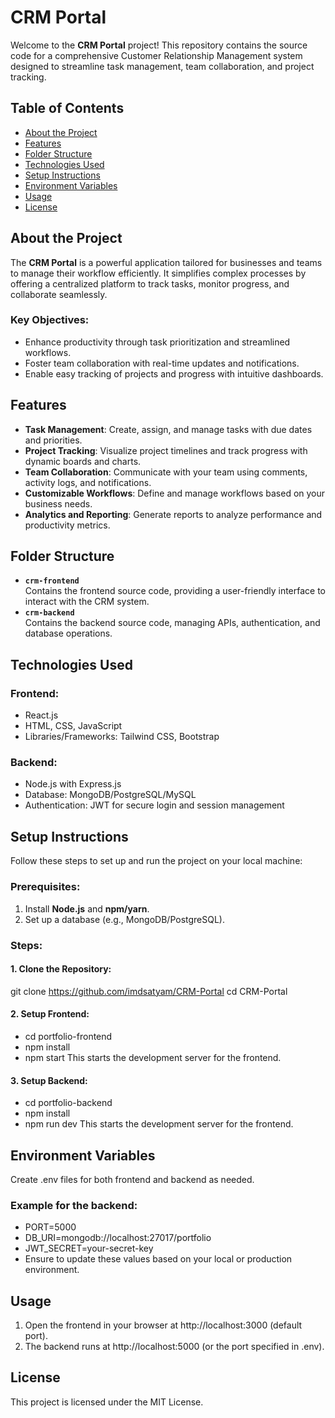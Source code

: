 # CRM Portal
Welcome to the **CRM Portal** project! This repository contains the source code for a comprehensive Customer Relationship Management system designed to streamline task management, team collaboration, and project tracking.

## Table of Contents
- [About the Project](#about-the-project)
- [Features](#features)
- [Folder Structure](#folder-structure)
- [Technologies Used](#technologies-used)
- [Setup Instructions](#setup-instructions)
- [Environment Variables](#environment-variables)
- [Usage](#usage)
- [License](#license)

## About the Project
The **CRM Portal** is a powerful application tailored for businesses and teams to manage their workflow efficiently. It simplifies complex processes by offering a centralized platform to track tasks, monitor progress, and collaborate seamlessly. 

### Key Objectives:
- Enhance productivity through task prioritization and streamlined workflows.
- Foster team collaboration with real-time updates and notifications.
- Enable easy tracking of projects and progress with intuitive dashboards.

## Features
- **Task Management**: Create, assign, and manage tasks with due dates and priorities.
- **Project Tracking**: Visualize project timelines and track progress with dynamic boards and charts.
- **Team Collaboration**: Communicate with your team using comments, activity logs, and notifications.
- **Customizable Workflows**: Define and manage workflows based on your business needs.
- **Analytics and Reporting**: Generate reports to analyze performance and productivity metrics.

## Folder Structure
- **`crm-frontend`**  
  Contains the frontend source code, providing a user-friendly interface to interact with the CRM system.
- **`crm-backend`**  
  Contains the backend source code, managing APIs, authentication, and database operations.

## Technologies Used
### Frontend:
- React.js
- HTML, CSS, JavaScript
- Libraries/Frameworks: Tailwind CSS, Bootstrap

### Backend:
- Node.js with Express.js
- Database: MongoDB/PostgreSQL/MySQL
- Authentication: JWT for secure login and session management

## Setup Instructions
Follow these steps to set up and run the project on your local machine:

### Prerequisites:
1. Install **Node.js** and **npm/yarn**.
2. Set up a database (e.g., MongoDB/PostgreSQL).

### Steps:
#### 1. Clone the Repository:
git clone https://github.com/imdsatyam/CRM-Portal
cd CRM-Portal

#### 2. Setup Frontend:

- cd portfolio-frontend
- npm install
- npm start
This starts the development server for the frontend.

#### 3. Setup Backend:

- cd portfolio-backend
- npm install
- npm run dev
This starts the development server for the frontend.

## Environment Variables
Create .env files for both frontend and backend as needed.

### Example for the backend:
- PORT=5000
- DB_URI=mongodb://localhost:27017/portfolio
- JWT_SECRET=your-secret-key
- Ensure to update these values based on your local or production environment.

## Usage
1. Open the frontend in your browser at http://localhost:3000 (default port).
2. The backend runs at http://localhost:5000 (or the port specified in .env).

## License
This project is licensed under the MIT License.

